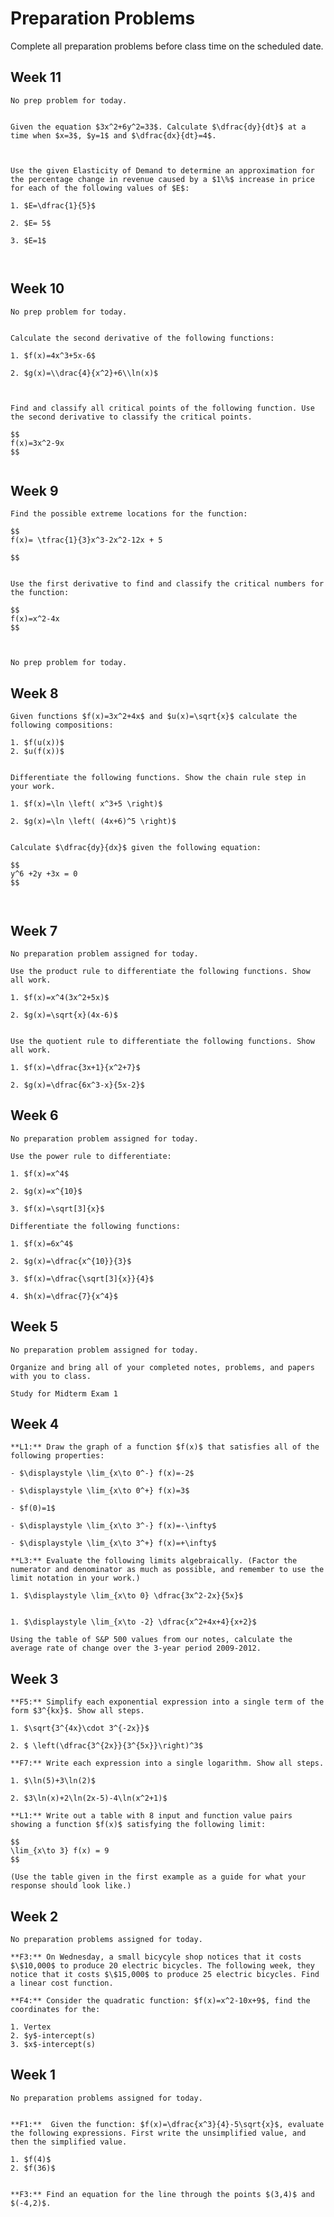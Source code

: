 Preparation Problems
============================


Complete all preparation problems before class time on the scheduled date.


## Week 11

```{dropdown} Day 11A: Monday, November 6th
No prep problem for today.


```



```{dropdown} Day 11B: Wednesday, November 8th
Given the equation $3x^2+6y^2=33$. Calculate $\dfrac{dy}{dt}$ at a time when $x=3$, $y=1$ and $\dfrac{dx}{dt}=4$.



```


```{dropdown} Day 11C: Friday, November 10th
Use the given Elasticity of Demand to determine an approximation for the percentage change in revenue caused by a $1\%$ increase in price for each of the following values of $E$:

1. $E=\dfrac{1}{5}$

2. $E= 5$

3. $E=1$



```





## Week 10

```{dropdown} Day 10A: Monday, October 30th
No prep problem for today.


```



```{dropdown} Day 10B: Wednesday, November 1st
Calculate the second derivative of the following functions:

1. $f(x)=4x^3+5x-6$

2. $g(x)=\\drac{4}{x^2}+6\\ln(x)$



```


```{dropdown} Day 10C: Friday, November 3rd
Find and classify all critical points of the following function. Use the second derivative to classify the critical points.

$$
f(x)=3x^2-9x
$$


```


## Week 9

```{dropdown} Day 9A: Monday, October 23rd
Find the possible extreme locations for the function:

$$
f(x)= \tfrac{1}{3}x^3-2x^2-12x + 5

$$


```



```{dropdown} Day 9B: Wednesday, October 25th
Use the first derivative to find and classify the critical numbers for the function:

$$
f(x)=x^2-4x
$$



```


```{dropdown} Day 9C: Friday, October 27th
No prep problem for today.

```



## Week 8

```{dropdown} Day 8A: Monday, October 16th
Given functions $f(x)=3x^2+4x$ and $u(x)=\sqrt{x}$ calculate the following compositions:

1. $f(u(x))$
2. $u(f(x))$


```



```{dropdown} Day 8B: Wednesday, October 18th
Differentiate the following functions. Show the chain rule step in your work.

1. $f(x)=\ln \left( x^3+5 \right)$

2. $g(x)=\ln \left( (4x+6)^5 \right)$


```


```{dropdown} Day 8C: Friday, October 20th
Calculate $\dfrac{dy}{dx}$ given the following equation:

$$
y^6 +2y +3x = 0
$$



```


## Week 7

```{dropdown} Day 7A: Monday, October 9th
No preparation problem assigned for today.

```



```{dropdown} Day 7B: Wednesday, October 11th
Use the product rule to differentiate the following functions. Show all work.

1. $f(x)=x^4(3x^2+5x)$

2. $g(x)=\sqrt{x}(4x-6)$


```

```{dropdown} Day 7C: Friday, October 13th
Use the quotient rule to differentiate the following functions. Show all work.

1. $f(x)=\dfrac{3x+1}{x^2+7}$

2. $g(x)=\dfrac{6x^3-x}{5x-2}$

```



## Week 6

```{dropdown} Day 6A: Monday, October 2nd
No preparation problem assigned for today.

```



```{dropdown} Day 6B: Wednesday, October 4th
Use the power rule to differentiate:

1. $f(x)=x^4$

2. $g(x)=x^{10}$

3. $f(x)=\sqrt[3]{x}$

```

```{dropdown} Day 6C: Friday, October 6th
Differentiate the following functions:

1. $f(x)=6x^4$

2. $g(x)=\dfrac{x^{10}}{3}$

3. $f(x)=\dfrac{\sqrt[3]{x}}{4}$

4. $h(x)=\dfrac{7}{x^4}$

```




## Week 5

```{dropdown} Day 5A: Monday, September 25th
No preparation problem assigned for today.

```



```{dropdown} Day 5B: Wednesday, September 27th
Organize and bring all of your completed notes, problems, and papers with you to class.

```

```{dropdown} Day 5C: Friday, September 29th
Study for Midterm Exam 1

```



## Week 4

```{dropdown} Day 4A: Monday, September 18th
**L1:** Draw the graph of a function $f(x)$ that satisfies all of the following properties:

- $\displaystyle \lim_{x\to 0^-} f(x)=-2$

- $\displaystyle \lim_{x\to 0^+} f(x)=3$

- $f(0)=1$

- $\displaystyle \lim_{x\to 3^-} f(x)=-\infty$

- $\displaystyle \lim_{x\to 3^+} f(x)=+\infty$

```



```{dropdown} Day 4B: Wednesday, September 20th
**L3:** Evaluate the following limits algebraically. (Factor the numerator and denominator as much as possible, and remember to use the limit notation in your work.)

1. $\displaystyle \lim_{x\to 0} \dfrac{3x^2-2x}{5x}$


1. $\displaystyle \lim_{x\to -2} \dfrac{x^2+4x+4}{x+2}$

```

```{dropdown} Day 4C: Friday, September 22nd
Using the table of S&P 500 values from our notes, calculate the average rate of change over the 3-year period 2009-2012.

```




## Week 3

```{dropdown} Day 3A: Monday, September 11th
**F5:** Simplify each exponential expression into a single term of the form $3^{kx}$. Show all steps.

1. $\sqrt{3^{4x}\cdot 3^{-2x}}$

2. $ \left(\dfrac{3^{2x}}{3^{5x}}\right)^3$

```

```{dropdown} Day 3B: Wednesday, September 13th
**F7:** Write each expression into a single logarithm. Show all steps.

1. $\ln(5)+3\ln(2)$

2. $3\ln(x)+2\ln(2x-5)-4\ln(x^2+1)$

```

```{dropdown} Day 3C: Friday, September 15th
**L1:** Write out a table with 8 input and function value pairs showing a function $f(x)$ satisfying the following limit:

$$
\lim_{x\to 3} f(x) = 9
$$

(Use the table given in the first example as a guide for what your response should look like.)

```



## Week 2

```{dropdown} Day 2A: Monday, September 4th
No preparation problems assigned for today.

```

```{dropdown} Day 2B: Wednesday, September 6th
**F3:** On Wednesday, a small bicycyle shop notices that it costs $\$10,000$ to produce 20 electric bicycles. The following week, they notice that it costs $\$15,000$ to produce 25 electric bicycles. Find a linear cost function.  

```

```{dropdown} Day 2C: Friday, September 8th
**F4:** Consider the quadratic function: $f(x)=x^2-10x+9$, find the coordinates for the:

1. Vertex
2. $y$-intercept(s)
3. $x$-intercept(s)

```



## Week 1

```{dropdown} Day 1A: Monday, August 28th
No preparation problems assigned for today.


```

```{dropdown} Day 1B: Wednesday, August 30th
**F1:**  Given the function: $f(x)=\dfrac{x^3}{4}-5\sqrt{x}$, evaluate the following expressions. First write the unsimplified value, and then the simplified value.

1. $f(4)$
2. $f(36)$


```

```{dropdown} Day 1C: Friday, September 1st
**F3:** Find an equation for the line through the points $(3,4)$ and $(-4,2)$.


```